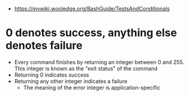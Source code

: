 - https://mywiki.wooledge.org/BashGuide/TestsAndConditionals
# 0 denotes success, anything else denotes failure
- Every command finishes by returning an integer between 0 and 255. This integer is known as the "exit status" of the command
- Returning 0 indicates success
- Returning any other integer indicates a failure
  - The meaning of the error integer is application-specific